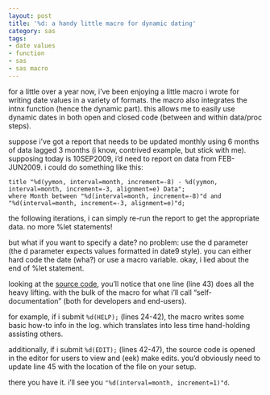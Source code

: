 ```yaml
---
layout: post
title: '%d: a handy little macro for dynamic dating'
category: sas
tags:
- date values
- function
- sas
- sas macro
---
```


for a little over a year now, i’ve been enjoying a little macro i wrote for writing date values in a variety of formats. the macro also integrates the intnx function (hence the dynamic part). this allows me to easily use dynamic dates in both open and closed code (between and within data/proc steps).

<!--more-->

suppose i’ve got a report that needs to be updated monthly using 6 months of data lagged 3 months (i know, contrived example, but stick with me). supposing today is 10SEP2009, i’d need to report on data from FEB-JUN2009. i could do something like this:

    title "%d(yymon, interval=month, increment=-8) - %d(yymon, interval=month, increment=-3, alignment=e) Data";
    where Month between "%d(interval=month, increment=-8)"d and "%d(interval=month, increment=-3, alignment=e)"d;

the following iterations, i can simply re-run the report to get the appropriate data. no more %let statements!

but what if you want to specify a date? no problem: use the d parameter (the d parameter expects values formatted in date9 style). you can either hard code the date (wha?) or use a macro variable. okay, i lied about the end of %let statement.

looking at the [source code](https://github.com/rkoopmann/sas-quatch/blob/master/google-code-files/d%20v1.0.sas), you’ll notice that one line (line 43) does all the heavy lifting. with the bulk of the macro for what i’ll call “self- documentation” (both for developers and end-users).

for example, if i submit `%d(HELP);` (lines 24-42), the macro writes some basic how-to info in the log. which translates into less time hand-holding assisting others.

additionally, if i submit `%d(EDIT);` (lines 42-47), the source code is opened in the editor for users to view and (eek) make edits. you’d obviously need to update line 45 with the location of the file on your setup.

there you have it. i’ll see you `"%d(interval=month, increment=1)"d`.
